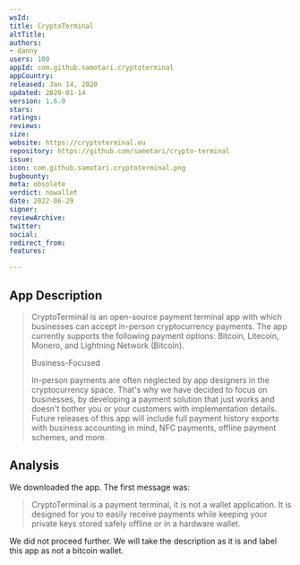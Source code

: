 ```yaml
---
wsId: 
title: CryptoTerminal
altTitle: 
authors:
- danny
users: 100
appId: com.github.samotari.cryptoterminal
appCountry: 
released: Jan 14, 2020
updated: 2020-01-14
version: 1.6.0
stars: 
ratings: 
reviews: 
size: 
website: https://cryptoterminal.eu
repository: https://github.com/samotari/crypto-terminal
issue: 
icon: com.github.samotari.cryptoterminal.png
bugbounty: 
meta: obsolete
verdict: nowallet
date: 2022-06-29
signer: 
reviewArchive: 
twitter: 
social: 
redirect_from: 
features: 

---
```


## App Description

> CryptoTerminal is an open-source payment terminal app with which businesses can accept in-person cryptocurrency payments. The app currently supports the following payment options: Bitcoin, Litecoin, Monero, and Lightning Network (Bitcoin).
>
> Business-Focused
>
> In-person payments are often neglected by app designers in the cryptocurrency space. That's why we have decided to focus on businesses, by developing a payment solution that just works and doesn't bother you or your customers with implementation details. Future releases of this app will include full payment history exports with business accounting in mind, NFC payments, offline payment schemes, and more.

## Analysis 

We downloaded the app. The first message was: 

> CryptoTerminal is a payment terminal, it is not a wallet application. It is designed for you to easily receive payments while keeping your private keys stored safely offline or in a hardware wallet. 

We did not proceed further. We will take the description as it is and label this app as not a bitcoin wallet.
